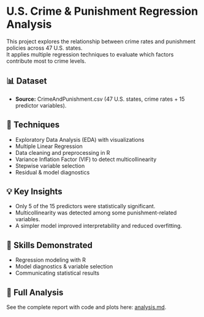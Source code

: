 # U.S. Crime & Punishment Regression Analysis  

This project explores the relationship between crime rates and punishment policies across 47 U.S. states.  
It applies multiple regression techniques to evaluate which factors contribute most to crime levels.  

## 📊 Dataset  
- **Source:** CrimeAndPunishment.csv (47 U.S. states, crime rates + 15 predictor variables).  

## 🔧 Techniques  
- Exploratory Data Analysis (EDA) with visualizations
- Multiple Linear Regression
- Data cleaning and preprocessing in R
- Variance Inflation Factor (VIF) to detect multicollinearity  
- Stepwise variable selection  
- Residual & model diagnostics

## 💡 Key Insights  
- Only 5 of the 15 predictors were statistically significant.  
- Multicollinearity was detected among some punishment-related variables.  
- A simpler model improved interpretability and reduced overfitting.  

## 🚀 Skills Demonstrated  
- Regression modeling with R  
- Model diagnostics & variable selection  
- Communicating statistical results  

## 📄 Full Analysis  
See the complete report with code and plots here: [analysis.md](analysis.md).  



